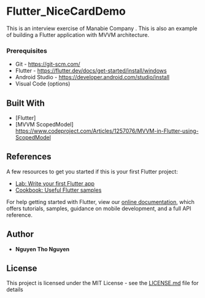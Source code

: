 # Flutter_NiceCardDemo

This is an interview exercise of Manabie Company .
This is also an example of building a Flutter application with MVVM architecture.

### Prerequisites

 - Git - https://git-scm.com/
 - Flutter - https://flutter.dev/docs/get-started/install/windows
 - Android Studio - https://developer.android.com/studio/install
 - Visual Code (options)

## Built With

 * [Flutter]
 * [MVVM ScopedModel] https://www.codeproject.com/Articles/1257076/MVVM-in-Flutter-using-ScopedModel

## References

A few resources to get you started if this is your first Flutter project:

- [Lab: Write your first Flutter app](https://flutter.io/docs/get-started/codelab)
- [Cookbook: Useful Flutter samples](https://flutter.io/docs/cookbook)

For help getting started with Flutter, view our
[online documentation](https://flutter.io/docs), which offers tutorials,
samples, guidance on mobile development, and a full API reference.

## Author

* **Nguyen Tho Nguyen**

## License

This project is licensed under the MIT License - see the [LICENSE.md](LICENSE.md) file for details
